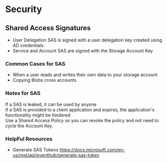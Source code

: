 # Security  


## Shared Access Signatures  

- User Delegation SAS is signed with a user delegation key created using AD credentials.  
- Service and Account SAS are signed with the Storage Account Key  

### Common Cases for SAS  
- When a user reads and writes their own data to your storage account  
- Copying Blobs cross accounts  

### Notes for SAS  
If a SAS is leaked, it can be used by anyone  
If a SAS is provided to a client application and expires, the application's functionality might be hindered  
Use a Shared Access Policy so you can revoke the policy and not need to cycle the Account Key.  

### HelpFul Resources  
- Generate SAS Tokens https://docs.microsoft.com/en-us/rest/api/eventhub/generate-sas-token  





